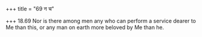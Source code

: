 +++
title = "69 न च"

+++
18.69 Nor is there among men any who can perform a service dearer to Me
than this, or any man on earth more beloved by Me than he.
